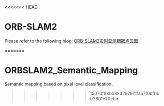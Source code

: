 <<<<<<< HEAD
# ORB-SLAM2
Please refer to the following blog: [ORB-SLAM2实时显示稠密点云图](https://blog.csdn.net/XindaBlack/article/details/109136942)


=======
# ORBSLAM2_Semantic_Mapping
Semantic mapping based on pixel level classification.
>>>>>>> 15070f98bb823297971fa57f0bfbb02801e20ebb
